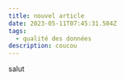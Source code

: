 ```yaml
---
title: nouvel article
date: 2023-05-11T07:45:31.504Z
tags:
  - qualité des données
description: coucou
---
```

salut